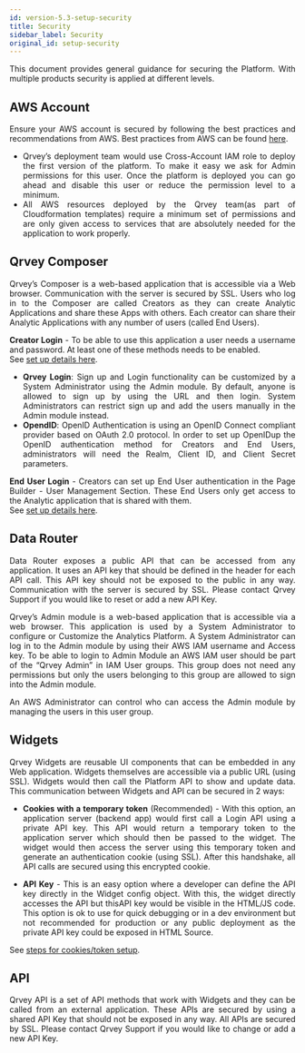 ```yaml
---
id: version-5.3-setup-security
title: Security
sidebar_label: Security
original_id: setup-security
---
```

<div style="text-align: justify">

This document provides general guidance for securing the Platform. With multiple products security is applied at different levels. 

## AWS Account
Ensure your AWS account is secured by following the best practices and recommendations from AWS. Best practices from AWS can be found [here](https://aws.amazon.com/architecture/security-identity-compliance/?cards-all.sort-by=item.additionalFields.sortDate&cards-all.sort-order=desc).

* Qrvey’s deployment team would use Cross-Account IAM role to deploy the first version of the platform. To make it easy we ask for Admin permissions for this user. Once the platform is deployed you can go ahead and disable this user or reduce the permission level to a minimum. 
* All AWS resources deployed by the Qrvey team(as part of Cloudformation templates) require a minimum set of permissions and are only given access to services that are absolutely needed for the application to work properly. 

## Qrvey Composer
Qrvey’s Composer is a web-based application that is accessible via a Web browser. Communication with the server is secured by SSL. Users who log in to the Composer are called Creators as they can create Analytic Applications and share these Apps with others. Each creator can share their Analytic Applications with any number of users (called End Users). 

**Creator Login** - To be able to use this application a user needs a username and password. At least one of these methods needs to be enabled. 
<br>
See [set up details here](/docs/admin/admin-sections-platform/). 

* **Qrvey Login**: Sign up and Login functionality can be customized by a System Administrator using the Admin module. By default, anyone is allowed to sign up by using the URL and then login. System Administrators can restrict sign up and add the users manually in the Admin module instead.
* **OpendID**: OpenID Authentication is using an OpenID Connect compliant provider based on OAuth 2.0 protocol. In order to set up OpenIDup the OpenID authentication method for Creators and End Users, administrators will need the Realm, Client ID, and Client Secret parameters. 

**End User Login** - Creators can set up End User authentication in the Page Builder - User Management Section. These End Users only get access to the Analytic application that is shared with them. 
<br>
See [set up details here](/docs/ui-docs/builders/user-management/). 


## Data Router
Data Router exposes a public API that can be accessed from any application. It uses an API key that should be defined in the header for each API call. This API key should not be exposed to the public in any way. Communication with the server is secured by SSL. Please contact Qrvey Support if you would like to reset or add a new API Key.

Qrvey’s Admin module is a web-based application that is accessible via a web browser. This application is used by a System Administrator to configure or Customize the Analytics Platform. A System Administrator can log in to the Admin module by using their AWS IAM username and Access key. To be able to login to Admin Module an AWS IAM user should be part of the “Qrvey Admin” in IAM User groups. This group does not need any permissions but only the users belonging to this group are allowed to sign into the Admin module. 

An AWS Administrator can control who can access the Admin module by managing the users in this user group.

## Widgets
Qrvey Widgets are reusable UI components that can be embedded in any Web application. Widgets themselves are accessible via a public URL (using SSL). Widgets would then call the Platform API to show and update data. This communication between Widgets and API can be secured in 2 ways:

* **Cookies with a temporary token** (Recommended) - With this option, an application server (backend app) would first call a Login API using a private API key. This API would return a temporary token to the application server which should then be passed to the widget. The widget would then access the server using this temporary token and generate an authentication cookie (using SSL). After this handshake, all API calls are secured using this encrypted cookie.

* **API Key** - This is an easy option where a developer can define the API key directly in the Widget config object. With this, the widget directly accesses the API but thisAPI key would be visible in the HTML/JS code. This option is ok to use for quick debugging or in a dev environment but not recommended for production or any public deployment as the private API key could be exposed in HTML Source.

See [steps for cookies/token setup](/docs/embedding/widgets/widget-embedding-using-cookies/).

## API
Qrvey API is a set of API methods that work with Widgets and they can be called from an external application. These APIs are secured by using a shared API Key that should not be exposed in any way. All APIs are secured by SSL. Please contact Qrvey Support if you would like to change or add a new API Key.




